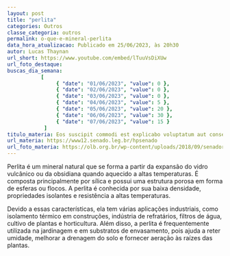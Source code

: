 ```yaml
---
layout: post
title: "perlita"
categories: Outros
classe_categoria: outros
permalink: o-que-e-mineral-perlita
data_hora_atualizacao: Publicado em 25/06/2023, às 20h30
autor: Lucas Thaynan
url_short: https://www.youtube.com/embed/lTuuVsDiXUw
url_foto_destaque: 
buscas_dia_semana: 
           [
                { "date": "01/06/2023", "value": 0 },
                { "date": "02/06/2023", "value": 0 },
                { "date": "03/06/2023", "value": 0 },
                { "date": "04/06/2023", "value": 5 },
                { "date": "05/06/2023", "value": 20 },
                { "date": "06/06/2023", "value": 30 },
                { "date": "07/06/2023", "value": 15 }
            ]
titulo_materia: Eos suscipit commodi est explicabo voluptatum aut consequatur
url_materia: https://www12.senado.leg.br/hpsenado
url_foto_materia: https://olb.org.br/wp-content/uploads/2018/09/senador.jpg
---
```

Perlita é um mineral natural que se forma a partir da expansão do vidro vulcânico ou da obsidiana quando aquecido a altas temperaturas. É composta principalmente por sílica e possui uma estrutura porosa em forma de esferas ou flocos. A perlita é conhecida por sua baixa densidade, propriedades isolantes e resistência a altas temperaturas. 

Devido a essas características, ela tem várias aplicações industriais, como isolamento térmico em construções, indústria de refratários, filtros de água, cultivo de plantas e horticultura. Além disso, a perlita é frequentemente utilizada na jardinagem e em substratos de envasamento, pois ajuda a reter umidade, melhorar a drenagem do solo e fornecer aeração às raízes das plantas.

